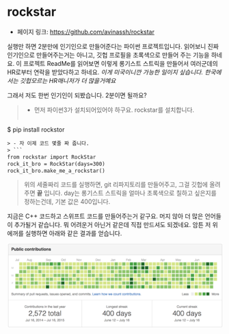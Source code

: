 # rockstar

- 페이지 링크: https://github.com/avinassh/rockstar

실행만 하면 2분만에 인기인으로 만들어준다는 파이썬 프로젝트입니다. 읽어보니 진짜 인기인으로
만들어주는거는 아니고, 깃헙 프로필을 초록색으로 만들어 주는 기능을 하네요.
이 프로젝트 ReadMe를 읽어보면 이렇게 롱기스트 스트릭을 만들어서 여러군데의
HR로부터 연락을 받았다하고 하네요. *이게 미국이니깐 가능한 일이지 싶습니다.
한국에서는 깃헙모르는 HR매니저가 더 많을거예요*

그래서 저도 한번 인기인이 되봤습니다. 2분이면 될까요?

> - 먼저 파이썬3가 설치되어있어야 하구요. rockstar를 설치합니다.
> ``` 
$ pip install rockstor 
```
> - 자 이제 코드 몇줄 짜 줍니다. 
> ```
from rockstar import RockStar
rock_it_bro = RockStar(days=300)
rock_it_bro.make_me_a_rockstar()
```
> 위의 세줄짜리 코드를 실행하면, git 리파지토리를 만들어주고, 그걸 깃헙에 올려주면 
**끝** 입니다. day는 롱기스트 스트릭을 얼마나 초록색으로 칠하고 싶은지를 정하는건데, 
기본 값은 400입니다. 

지금은 C++ 코드하고 스위프트 코드를 만들어주는거 같구요. 머지 않아 더 많은
언어들이 추가될거 같습니다. 뭐 어려운거 아닌거 같은데 직접 만드셔도 되겠네요.
암튼 저 위에꺼를 실행하면 아래와 같은 결과를 얻습니다. 

![image](https://github.com/avinassh/rockstar/raw/master/images/greensgreensgreens.png)
